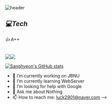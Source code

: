 ![header](https://capsule-render.vercel.app/api?type=Waving&color=auto&height=300&text=Sanghyeon&fontSize=90)
## _💻Tech_

###### 👍 A++ 
<img src="https://img.shields.io/badge/C++-00599C?style=flat-square&logo=cplusplus&logoColor=white"/></a><img src="https://img.shields.io/badge/SpringBoot-00599C?style=flat-square&logo=Spring Boot&logoColor=white"/></a>


[![Sanghyeon's GitHub stats](https://github-readme-stats.vercel.app/api?username=luck2901)](https://github.com/anuraghazra/github-readme-stats)

- 🔭 I’m currently working on JBNU
- 🌱 I’m currently learning WebServer
- 🤔 I’m looking for help with Google
- 💬 Ask me about Nothing
- 📫 How to reach me: luck2901@naver.com
-->
